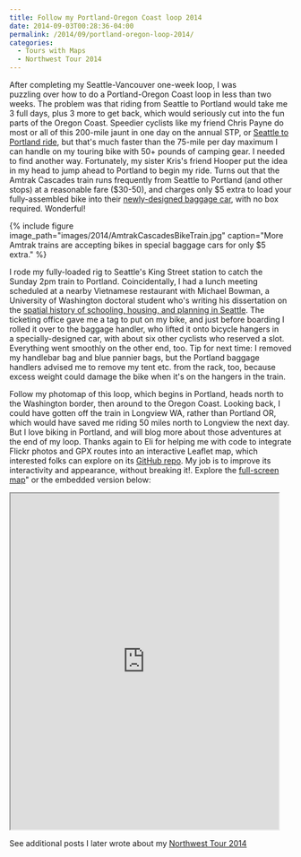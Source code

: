 ```yaml
---
title: Follow my Portland-Oregon Coast loop 2014
date: 2014-09-03T00:28:36-04:00
permalink: /2014/09/portland-oregon-loop-2014/
categories:
  - Tours with Maps
  - Northwest Tour 2014
---
```

After completing my Seattle-Vancouver one-week loop, I was puzzling over how to do a Portland-Oregon Coast loop in less than two weeks. The problem was that riding from Seattle to Portland would take me 3 full days, plus 3 more to get back, which would seriously cut into the fun parts of the Oregon Coast. Speedier cyclists like my friend Chris Payne do most or all of this 200-mile jaunt in one day on the annual STP, or [Seattle to Portland ride](http://www.cascade.org/STProute), but that's much faster than the 75-mile per day maximum I can handle on my touring bike with 50+ pounds of camping gear. I needed to find another way. Fortunately, my sister Kris's friend Hooper put the idea in my head to jump ahead to Portland to begin my ride. Turns out that the Amtrak Cascades train runs frequently from Seattle to Portland (and other stops) at a reasonable fare ($30-50), and charges only $5 extra to load your fully-assembled bike into their [newly-designed baggage car](http://blog.amtrak.com/2014/06/new-baggage-cars/), with no box required. Wonderful!

{% include figure image_path="images/2014/AmtrakCascadesBikeTrain.jpg" caption="More Amtrak trains are accepting bikes in special baggage cars for only $5 extra." %}

I rode my fully-loaded rig to Seattle's King Street station to catch the Sunday 2pm train to Portland. Coincidentally, I had a lunch meeting scheduled at a nearby Vietnamese restaurant with Michael Bowman, a University of Washington doctoral student who's writing his dissertation on the [spatial history of schooling, housing, and planning in Seattle](https://education.uw.edu/news/student-recieves-neaspencer-foundation-dissertation-fellowship). The ticketing office gave me a tag to put on my bike, and just before boarding I rolled it over to the baggage handler, who lifted it onto bicycle hangers in a specially-designed car, with about six other cyclists who reserved a slot. Everything went smoothly on the other end, too. Tip for next time: I removed my handlebar bag and blue pannier bags, but the Portland baggage handlers advised me to remove my tent etc. from the rack, too, because excess weight could damage the bike when it's on the hangers in the train.

Follow my photomap of this loop, which begins in Portland, heads north to the Washington border, then around to the Oregon Coast. Looking back, I could have gotten off the train in Longview WA, rather than Portland OR, which would have saved me riding 50 miles north to Longview the next day. But I love biking in Portland, and will blog more about those adventures at the end of my loop. Thanks again to Eli for helping me with code to integrate Flickr photos and GPX routes into an interactive Leaflet map, which interested folks can explore on its [GitHub repo](https://github.com/JackDougherty/bikemapcode). My job is to improve its interactivity and appearance, without breaking it!. Explore the [full-screen map](https://jackdougherty.github.io/bikemapcode/#8/45.300/-123.438)" or the embedded version below:

<iframe src="https://jackdougherty.github.io/bikemapcode/#8/45.300/-123.438" width="95%" height="600px"></iframe>

See additional posts I later wrote about my [Northwest Tour 2014](https://jackbikes.org/categories/#northwest-tour-2014)
